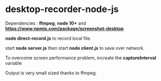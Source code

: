 # desktop-recorder-node-js

Dependencies : **ffmpeg**, **node 10+** and **https://www.npmjs.com/package/screenshot-desktop**

**node direct-record.js** to record local file.

start **node server.js** then start **node client.js** to save over network.

To overcome screen performance problem, increate the **captureInterval** variable 

Output is very small sized thanks to ffmpeg.
